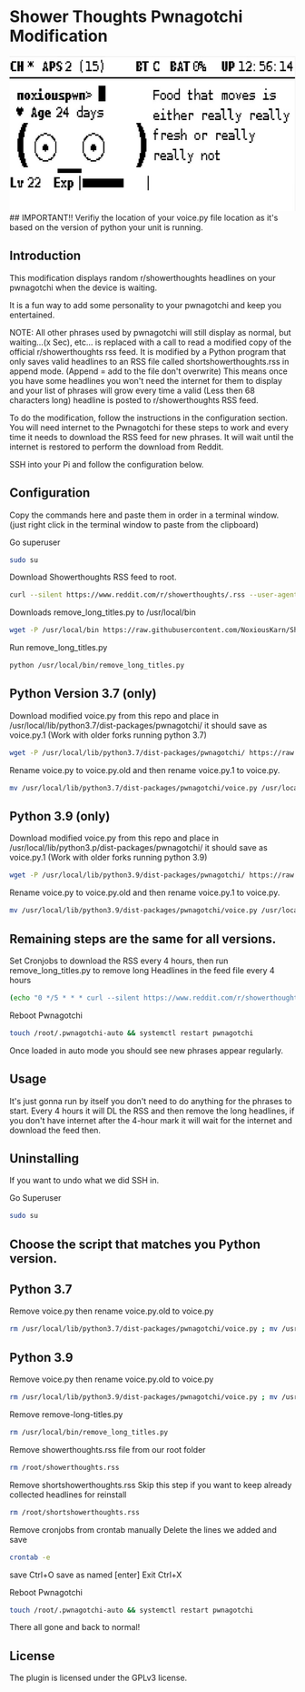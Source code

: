 # Shower Thoughts Pwnagotchi Modification

<img src="doc/attachments/showerthoughts.gif" width="631" height="272"/>
## IMPORTANT!! Verifiy the location of your voice.py file location as it's based on the version of python your unit is running.



## Introduction

This modification displays random r/showerthoughts headlines on your pwnagotchi when the device is waiting. 

It is a fun way to add some personality to your pwnagotchi and keep you entertained.

NOTE: All other phrases used by pwnagotchi will still display as normal, but waiting...(x Sec), etc... is replaced with a call to read a modified copy of the official r/showerthoughts rss feed. 
It is modified by a Python program that only saves valid headlines to an RSS file called shortshowerthoughts.rss in append mode. (Append = add to the file don't overwrite) 
This means once you have some headlines you won't need the internet for them to display and your list of phrases will grow every time a valid (Less then 68 characters long) headline is posted to r/showerthoughts RSS feed.


To do the modification, follow the instructions in the configuration section. 
You will need internet to the Pwnagotchi for these steps to work and every time it needs to download the RSS feed for new phrases. 
It will wait until the internet is restored to perform the download from Reddit.

SSH into your Pi and follow the configuration below.

## Configuration
Copy the commands here and paste them in order in a terminal window. (just right click in the terminal window to paste from the clipboard)

Go superuser
```bash
sudo su
```
Download Showerthoughts RSS feed to root. 
```bash
curl --silent https://www.reddit.com/r/showerthoughts/.rss --user-agent 'Mozilla' --output /root/showerthoughts.rss
```
Downloads remove_long_titles.py to /usr/local/bin
```bash
wget -P /usr/local/bin https://raw.githubusercontent.com/NoxiousKarn/Showerthoughts/main/remove_long_titles.py
```
Run remove_long_titles.py
```bash
python /usr/local/bin/remove_long_titles.py
```
## Python Version 3.7 (only)

Download modified voice.py from this repo and place in /usr/local/lib/python3.7/dist-packages/pwnagotchi/ it should save as voice.py.1 (Work with older forks running python 3.7)
```bash
wget -P /usr/local/lib/python3.7/dist-packages/pwnagotchi/ https://raw.githubusercontent.com/NoxiousKarn/Showerthoughts/main/voice.py
```
Rename voice.py to voice.py.old and then rename voice.py.1 to voice.py.
```bash
mv /usr/local/lib/python3.7/dist-packages/pwnagotchi/voice.py /usr/local/lib/python3.7/dist-packages/pwnagotchi/voice.py.old ; mv /usr/local/lib/python3.7/dist-packages/pwnagotchi/voice.py.1 /usr/local/lib/python3.7/dist-packages/pwnagotchi/voice.py
```
## Python 3.9 (only)

Download modified voice.py from this repo and place in /usr/local/lib/python3.p/dist-packages/pwnagotchi/ it should save as voice.py.1 (Work with older forks running python 3.9)
```bash
wget -P /usr/local/lib/python3.9/dist-packages/pwnagotchi/ https://raw.githubusercontent.com/NoxiousKarn/Showerthoughts/main/voice.py
```
Rename voice.py to voice.py.old and then rename voice.py.1 to voice.py.
```bash
mv /usr/local/lib/python3.9/dist-packages/pwnagotchi/voice.py /usr/local/lib/python3.7/dist-packages/pwnagotchi/voice.py.old ; mv /usr/local/lib/python3.7/dist-packages/pwnagotchi/voice.py.1 /usr/local/lib/python3.7/dist-packages/pwnagotchi/voice.py
```

## Remaining steps are the same for all versions.

Set Cronjobs to download the RSS every 4 hours, then run remove_long_titles.py to remove long Headlines in the feed file every 4 hours
```bash
(echo "0 */5 * * * curl --silent https://www.reddit.com/r/showerthoughts/.rss --user-agent 'Mozilla' --output showerthoughts.rss" ; echo "0 */5 * * * /usr/bin/python /usr/local/bin/remove_long_titles.py >/dev/null 2>&1") | crontab -
```
Reboot Pwnagotchi
```bash
touch /root/.pwnagotchi-auto && systemctl restart pwnagotchi
```

Once loaded in auto mode you should see new phrases appear regularly.


## Usage
It's just gonna run by itself you don't need to do anything for the phrases to start. Every 4 hours it will DL the RSS and then remove the long headlines, if you don't have internet after the 4-hour mark it will wait for the internet and download the feed then. 


## Uninstalling
If you want to undo what we did SSH in.

Go Superuser
```bash
sudo su
```
## Choose the script that matches you Python version.

## Python 3.7
Remove voice.py then rename voice.py.old to voice.py
```bash
rm /usr/local/lib/python3.7/dist-packages/pwnagotchi/voice.py ; mv /usr/local/lib/python3.7/dist-packages/pwnagotchi/voice.py.old /usr/local/lib/python3.7/dist-packages/pwnagotchi/voice.py
```

## Python 3.9
Remove voice.py then rename voice.py.old to voice.py
```bash
rm /usr/local/lib/python3.9/dist-packages/pwnagotchi/voice.py ; mv /usr/local/lib/python3.9/dist-packages/pwnagotchi/voice.py.old /usr/local/lib/python3.9/dist-packages/pwnagotchi/voice.py
```

Remove remove-long-titles.py
```bash
rm /usr/local/bin/remove_long_titles.py
```
Remove showerthoughts.rss file from our root folder
```bash
rm /root/showerthoughts.rss
```
Remove shortshowerthoughts.rss Skip this step if you want to keep already collected headlines for reinstall
```bash
rm /root/shortshowerthoughts.rss
```
Remove cronjobs from crontab manually Delete the lines we added and save
```bash
crontab -e
```
save
Ctrl+O
save as named
[enter]
Exit
Ctrl+X

Reboot Pwnagotchi
```bash
touch /root/.pwnagotchi-auto && systemctl restart pwnagotchi
```

   There all gone and back to normal!

## License
The plugin is licensed under the GPLv3 license.
